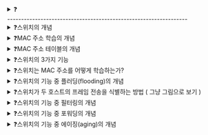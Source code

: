 <details>
<summary>❓</summary>

>""

</details>
-----------------------------------------------------------------

<details>
<summary>❓스위치의 개념</summary>

>"스위치(switch)는 허브처럼 여러 포트는 있지만, MAC 주소를 학습해서 특정 MAC 주소를 가진 호스트에만 프레임을 전달할 수 있고 전이중 모드 통신을 지원하는 데이터 링크 계층의 네트워크 장비이다."
![image](https://github.com/user-attachments/assets/407be2c5-3090-45f5-9e60-7a623a862e0c)

</details>

<details>
<summary>❓MAC 주소 학습의 개념</summary>

>"스위치는 특정 포트와 그 포트에 연결된 호스트의 MAC 주소와의 관계를 기억해서 해당 호스트에만 프레임을 전달하는데, 이를 MAC 주소 학습이라고 한다."

</details>

<details>
<summary>❓MAC 주소 테이블의 개념</summary>

>"스위치의 포트와 연결된 호스트의 MAC 주소 연관 관계를 나타내는 정보를 MAC 주소 테이블이라고 한다."
![image](https://github.com/user-attachments/assets/107514c3-7346-47c5-ae5c-ab2c16682683)

</details>

<details>
<summary>❓스위치의 3가지 기능</summary>

>"플러딩, 포워딩과 필터링, 에이징"

</details>

<details>
<summary>❓스위치는 MAC 주소를 어떻게 학습하는가?</summary>

>"스위치는 프레임 내의 송신지 MAC 주소 필드를 통해서 MAC 주소를 학습한다."

</details>

<details>
<summary>❓스위치의 기능 중 플러딩(flooding)의 개념</summary>

>"허브처럼 송신지 포트를 제외한 모든 포트로 프레임을 전송하는 것, 이 때 자신과 관련없는 프레임을 전송받은 호스트는 이를 폐기한다."
![image](https://github.com/user-attachments/assets/bca40e70-6099-4c31-ae57-4bc15974b5a9)

</details>

<details>
<summary>❓스위치가 두 호스트의 프레임 전송을 식별하는 방법 ( 그냥 그림으로 보기 )</summary>

>"![image](https://github.com/user-attachments/assets/d223b8bb-d0c8-482e-9256-c6382a076f1b)
"

</details>

<details>
<summary>❓스위치의 기능 중 필터링의 개념</summary>

>"전달받은 프레임을 어디로 내보내고 어디로 내보내지 않을지를 결정하는 스위치의 기능을 말한다."

</details>

<details>
<summary>❓스위치의 기능 중 포워딩의 개념</summary>

>"프레임이 전송될 포트에 실제로 프레임을 내보내는 것을 포워딩이라고 한다."
![image](https://github.com/user-attachments/assets/9c80dd7a-5662-4cec-be48-e902c9c7edc5)

</details>

<details>
<summary>❓스위치의 기능 중 에이징(aging)의 개념</summary>

>"MAC 주소 테이블에 등록된 특정 포트에서 일정 시간 동안 프레임을 전송받지 못했을 시, 해당 항목을 삭제하는 것을 말한다."

</details>
